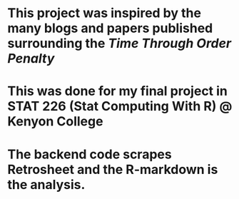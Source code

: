 # This project was inspired by the many blogs and papers published surrounding the *Time Through Order Penalty*
# This was done for my final project in STAT 226 (Stat Computing With R) @ Kenyon College
# The backend code scrapes Retrosheet and the R-markdown is the analysis.
